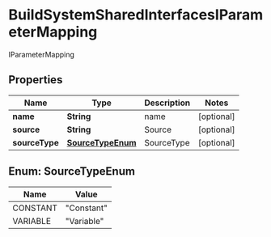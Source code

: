 

# BuildSystemSharedInterfacesIParameterMapping

IParameterMapping

## Properties

| Name | Type | Description | Notes |
|------------ | ------------- | ------------- | -------------|
|**name** | **String** | name |  [optional] |
|**source** | **String** | Source |  [optional] |
|**sourceType** | [**SourceTypeEnum**](#SourceTypeEnum) | SourceType |  [optional] |



## Enum: SourceTypeEnum

| Name | Value |
|---- | -----|
| CONSTANT | &quot;Constant&quot; |
| VARIABLE | &quot;Variable&quot; |



